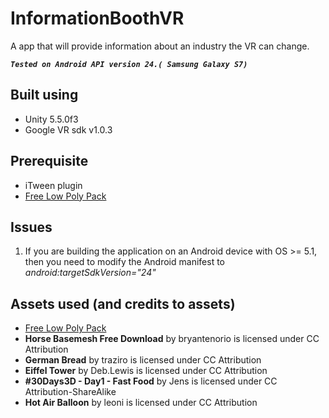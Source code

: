 # InformationBoothVR
A app that will provide information about an industry the VR can change.


***`Tested on Android API version 24.( Samsung Galaxy S7)`***

## Built using
- Unity 5.5.0f3
- Google VR sdk v1.0.3


## Prerequisite
- iTween plugin
- [Free Low Poly Pack](https://www.cgtrader.com/items/399270/download-page)

## Issues
 1) If you are building the application on an Android device with OS >= 5.1, then you need to modify the Android manifest to *android:targetSdkVersion="24"*
 
## Assets used (and credits to assets)
- [Free Low Poly Pack](https://www.cgtrader.com/items/399270/download-page)
- **Horse Basemesh Free Download** by bryantenorio is licensed under CC Attribution
- **German Bread** by traziro is licensed under CC Attribution
- **Eiffel Tower** by Deb.Lewis is licensed under CC Attribution
- **#30Days3D - Day1 - Fast Food** by Jens is licensed under CC Attribution-ShareAlike
- **Hot Air Balloon** by leoni is licensed under CC Attribution
